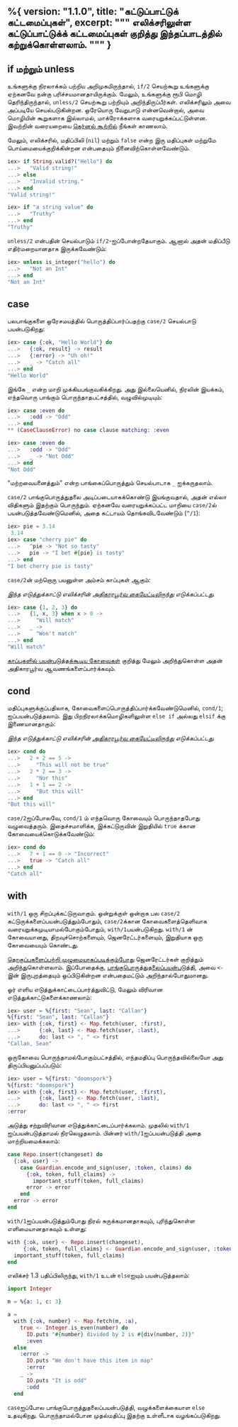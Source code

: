 %{
  version: "1.1.0",
  title: "கட்டுப்பாட்டுக் கட்டமைப்புகள்",
  excerpt: """
  எலிக்சரிலுள்ள கட்டுப்பாட்டுக்க் கட்டமைப்புகள் குறித்து இந்தப்பாடத்தில் கற்றுக்கொள்ளலாம்.
  """
}
---

## if மற்றும் unless

உங்களுக்கு நிரலாக்கம் பற்றிய அறிமுகமிருந்தால், `if/2` செயற்கூறு உங்களுக்கு ஏற்கனவே நன்கு பரிச்சயமானதாயிருக்கும். மேலும், உங்களுக்கு ரூபி மொழி தெரிந்திருந்தால், `unless/2` செயற்கூறு பற்றியும் அறிந்திருப்பீர்கள்.  எலிக்சரிலும் அவை அப்படியே செயல்படுகின்றன. ஒரேயொரு வேறுபாடு என்னவென்றால், அவை மொழியின் கூறுகளாக இல்லாமல், மாக்ரோக்களாக வரையறுக்கப்பட்டுள்ளன. இவற்றின் வரையறையை [கெர்னல் கூற்றில்](https://hexdocs.pm/elixir/Kernel.html) நீங்கள் காணலாம்.

மேலும், எலிக்சரில், மதிப்பிலி (`nil`) மற்றும் `false` என்ற இரு மதிப்புகள் மற்றுமே பொய்மையைக்குறிக்கின்றன என்பதையும் நினைவிற்கொள்ளவேண்டும்.

```elixir
iex> if String.valid?("Hello") do
...>   "Valid string!"
...> else
...>   "Invalid string."
...> end
"Valid string!"

iex> if "a string value" do
...>   "Truthy"
...> end
"Truthy"
```

`unless/2` என்பதின் செயல்பாடும் `if/2`-ஐப்போன்றதேயாகும். ஆனால் அதன் மதிப்பீடு எதிர்மறையானதாக இருக்கவேண்டும்:

```elixir
iex> unless is_integer("hello") do
...>   "Not an Int"
...> end
"Not an Int"
```

## case

பலபாங்குகளை ஒரேசமயத்தில் பொருத்திப்பார்ப்பதற்கு `case/2` செயல்பாடு பயன்படுகிறது:

```elixir
iex> case {:ok, "Hello World"} do
...>   {:ok, result} -> result
...>   {:error} -> "Uh oh!"
...>   _ -> "Catch all"
...> end
"Hello World"
```

இங்கே `_` என்ற மாறி முக்கியபங்குவகிக்கிறது. அது இல்லையெனில், நிரலின் இயக்கம், எந்தவொரு பாங்கும் பொருந்தாதபட்சத்தில், வழுவில்முடியும்:

```elixir
iex> case :even do
...>   :odd -> "Odd"
...> end
** (CaseClauseError) no case clause matching: :even

iex> case :even do
...>   :odd -> "Odd"
...>   _ -> "Not Odd"
...> end
"Not Odd"
```

“மற்றவையனைத்தும்" என்ற பாங்கைப்பொருத்தும் செயல்பாடாக `_` ஐக்கருதலாம்.

`case/2` பாங்குபொருத்துதலை அடிப்படையாகக்கொண்டு இயங்குவதால், அதன் எல்லா விதிகளும் இதற்கும் பொருந்தும். ஏற்கனவே வரையறுக்கப்பட்ட மாறியை `case/2`ல் பயன்படுத்தவேண்டுமெனில், அதை கட்டாயம் தொங்கவிடவேண்டும் (`^/1`):

```elixir
iex> pie = 3.14
 3.14
iex> case "cherry pie" do
...>   ^pie -> "Not so tasty"
...>   pie -> "I bet #{pie} is tasty"
...> end
"I bet cherry pie is tasty"
```

`case/2`ன் மற்றொரு பயனுள்ள அம்சம் காப்புகள் ஆகும்:

_இந்த எடுத்துக்காட்டு எலிக்சரின் [அதிகாரபூர்வ கையேட்டிலிருந்து](http://elixir-lang.org/getting-started/case-cond-and-if.html#case) எடுக்கப்பட்டது._

```elixir
iex> case {1, 2, 3} do
...>   {1, x, 3} when x > 0 ->
...>     "Will match"
...>   _ ->
...>     "Won't match"
...> end
"Will match"
```

[காப்புகளில் பயன்படுத்தக்கூடிய கோவைகள்](https://hexdocs.pm/elixir/guards.html#list-of-allowed-expressions) குறித்து மேலும் அறிந்துகொள்ள அதன் அதிகாரபூர்வ ஆவணங்களைப்பார்க்கவும்.

## cond

மதிப்புகளுக்குப்பதிலாக, கோவைகளைப்பொருத்திப்பார்க்கவேண்டுமெனில், `cond/1`; ஐப்பயன்படுத்தலாம். இது பிறநிரலாக்கமொழிகளிலுள்ள `else if` அல்லது `elsif` க்கு இணையானதாகும்:

_இந்த எடுத்துக்காட்டு எலிக்சரின் [அதிகாரபூர்வ கையேட்டிலிருந்து](http://elixir-lang.org/getting-started/case-cond-and-if.html#cond) எடுக்கப்பட்டது._

```elixir
iex> cond do
...>   2 + 2 == 5 ->
...>     "This will not be true"
...>   2 * 2 == 3 ->
...>     "Nor this"
...>   1 + 1 == 2 ->
...>     "But this will"
...> end
"But this will"
```

`case/2`ஐப்போலவே, `cond/1` ம் எந்தவொரு கோவையும் பொருந்தாதபோது வழுவைத்தரும். இதைச்சமாளிக்க, இக்கட்டுருவின் இறுதியில் `true` க்கான கோவையைக்கொடுக்கவேண்டும்:

```elixir
iex> cond do
...>   7 + 1 == 0 -> "Incorrect"
...>   true -> "Catch all"
...> end
"Catch all"
```

## with

`with/1` ஒரு சிறப்புக்கட்டுருவாகும். ஒன்றுக்குள் ஒன்றாக பல `case/2` கட்டுருக்களைப்பயன்படுத்தும்போதும், `case/2`க்கான கோவைகளைத்தெளிவாக வரையறுக்கமுடியாமல்போகும்போதும், `with/1`பயன்படுகிறது. `with/1` ன் கோவையானது, திறவுச்சொற்களையும், ஜெனரேட்டர்களையும், இறுதியாக ஒரு கோவையையும் கொண்டது.

[தொகுப்புகளைப்பற்றி முழுமையாகப்படிக்கும்போது](../comprehensions/) ஜெனரேட்டர்கள் குறித்தும் அறிந்துகொள்ளலாம். இப்போதைக்கு, [பாங்குபொருத்துதலைப்பயன்படுத்தி](../pattern-matching/), அவை `<-` இன் இருபுறத்தையும் ஒப்பிடுகின்றன என்பதைமட்டும் அறிந்தால்போதுமானது.

ஓர் எளிய எடுத்துக்காட்டைப்பார்த்துவிட்டு, மேலும் விரிவான எடுத்துக்காட்டுகளைக்காணலாம்:

```elixir
iex> user = %{first: "Sean", last: "Callan"}
%{first: "Sean", last: "Callan"}
iex> with {:ok, first} <- Map.fetch(user, :first),
...>      {:ok, last} <- Map.fetch(user, :last),
...>      do: last <> ", " <> first
"Callan, Sean"
```

ஒருகோவை பொருந்தாமல்போகும்பட்சத்தில், எந்தமதிப்பு பொருந்தவில்லையோ அது திருப்பியனுப்பப்படும்:

```elixir
iex> user = %{first: "doomspork"}
%{first: "doomspork"}
iex> with {:ok, first} <- Map.fetch(user, :first),
...>      {:ok, last} <- Map.fetch(user, :last),
...>      do: last <> ", " <> first
:error
```

அடுத்து சற்றுவிரிவான எடுத்துக்காட்டைப்பார்க்கலாம். முதலில் `with/1` ஐப்பயன்படுத்தாமல் நிரலெழுதலாம். பின்னர் `with/1`ஐப்பயன்படுத்தி அதை மாற்றியமைக்கலாம்:

```elixir
case Repo.insert(changeset) do
  {:ok, user} ->
    case Guardian.encode_and_sign(user, :token, claims) do
      {:ok, token, full_claims} ->
        important_stuff(token, full_claims)
      error -> error
    end
  error -> error
end
```

`with/1`ஐப்பயன்படுத்தும்போது நிரல் சுருக்கமானதாகவும், புரிந்துகொள்ள எளிமையானதாகவும் உள்ளது:

```elixir
with {:ok, user} <- Repo.insert(changeset),
     {:ok, token, full_claims} <- Guardian.encode_and_sign(user, :token, claims) do
  important_stuff(token, full_claims)
end
```


எலிக்சர் 1.3 பதிப்பிலிருந்து, `with/1` உடன் `else`ஐயும் பயன்படுத்தலாம்:

```elixir
import Integer

m = %{a: 1, c: 3}

a =
  with {:ok, number} <- Map.fetch(m, :a),
    true <- Integer.is_even(number) do
      IO.puts "#{number} divided by 2 is #{div(number, 2)}"
      :even
  else
    :error ->
      IO.puts "We don't have this item in map"
      :error
    _ ->
      IO.puts "It is odd"
      :odd
  end
```

`case`ஐப்போல பாங்குபொருத்துதலைப்பயன்படுத்தி, வழுக்களைக்கையாள `else` உதவுகிறது. பொருந்தாமல்போன முதல்மதிப்பு இதற்கு உள்ளீடாக வழங்கப்படுகிறது.
